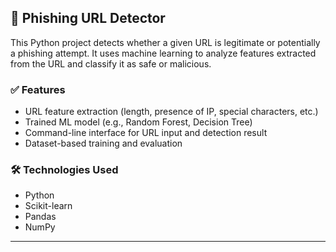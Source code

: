 
## 🔐 Phishing URL Detector

This Python project detects whether a given URL is legitimate or potentially a phishing attempt. It uses machine learning to analyze features extracted from the URL and classify it as safe or malicious.

### ✅ Features

* URL feature extraction (length, presence of IP, special characters, etc.)
* Trained ML model (e.g., Random Forest, Decision Tree)
* Command-line interface for URL input and detection result
* Dataset-based training and evaluation

### 🛠 Technologies Used

* Python
* Scikit-learn
* Pandas
* NumPy

---